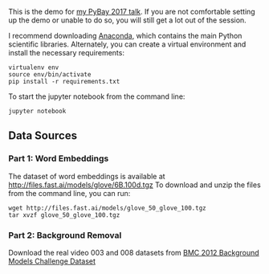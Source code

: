 This is the demo for [my PyBay 2017 talk](http://www.pybay.com/speaker/rachel-thomas/).  If you are not comfortable setting up the demo or unable to do so, you will still get a lot out of the session.

I recommend downloading [Anaconda](https://www.continuum.io/downloads), which contains the main Python scientific libraries.  Alternately, you can create a virtual environment and install the necessary requirements: 

    virtualenv env
    source env/bin/activate
    pip install -r requirements.txt
    
To start the jupyter notebook from the command line:

    jupyter notebook

## Data Sources

### Part 1: Word Embeddings

The dataset of word embeddings is available at http://files.fast.ai/models/glove/6B.100d.tgz
To download and unzip the files from the command line, you can run:

    wget http://files.fast.ai/models/glove_50_glove_100.tgz 
    tar xvzf glove_50_glove_100.tgz
    
### Part 2: Background Removal

Download the real video 003 and 008 datasets from [BMC 2012 Background Models Challenge Dataset](http://bmc.iut-auvergne.com/?page_id=24)

